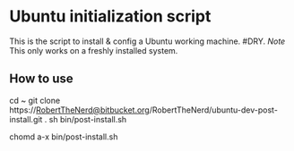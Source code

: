 # Ubuntu initialization script
This is the script to install & config a Ubuntu working machine. #DRY.
*Note* 
This only works on a freshly installed system. 

## How to use
cd ~
git clone https://RobertTheNerd@bitbucket.org/RobertTheNerd/ubuntu-dev-post-install.git .
sh bin/post-install.sh

chomd a-x bin/post-install.sh
